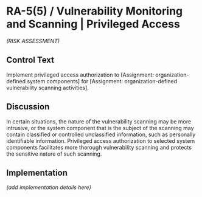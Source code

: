 # RA-5(5) / Vulnerability Monitoring and Scanning | Privileged Access

_(RISK ASSESSMENT)_

## Control Text

Implement privileged access authorization to [Assignment: organization-defined system components] for [Assignment: organization-defined vulnerability scanning activities].

## Discussion

In certain situations, the nature of the vulnerability scanning may be more intrusive, or the system component that is the subject of the scanning may contain classified or controlled unclassified information, such as personally identifiable information. Privileged access authorization to selected system components facilitates more thorough vulnerability scanning and protects the sensitive nature of such scanning.

## Implementation

_(add implementation details here)_